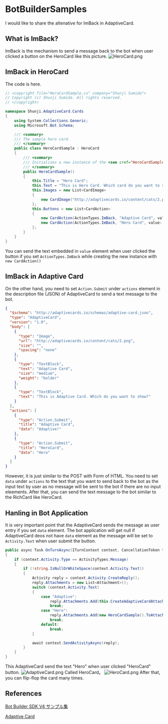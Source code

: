 # BotBuilderSamples
I would like to share the altenative for ImBack in AdaptiveCard.

## What is ImBack?
ImBack is the mechanism to send a message back to the bot when user clicked a button on the HeroCard like this picture.
![HeroCard.png](https://qiita-image-store.s3.amazonaws.com/0/245269/55be9e8e-fecc-3a17-d8a3-999080578399.png)

## ImBack in HeroCard
The code is here.

```C#:HeroCardSample.cs
// <copyright file="HeroCardSample.cs" company="Shunji Sumida">
// Copyright (c) Shunji Sumida. All rights reserved.
// </copyright>

namespace Shunji.AdaptiveCard.Cards
{
	using System.Collections.Generic;
	using Microsoft.Bot.Schema;

	/// <summary>
	/// The sample hero card.
	/// </summary>
	public class HeroCardSample : HeroCard
	{
		/// <summary>
		/// Initializes a new instance of the <see cref="HeroCardSample"/> class.
		/// </summary>
		public HeroCardSample()
		{
			this.Title = "Hero Card";
			this.Text = "This is Hero Card. Which card do you want to show?";
			this.Images = new List<CardImage>
            {
				new CardImage("http://adaptivecards.io/content/cats/2.png"),
			};
			this.Buttons = new List<CardAction>
            {
				new CardAction(ActionTypes.ImBack, "Adaptive Card", value: "Adaptive"),
				new CardAction(ActionTypes.ImBack, "Hero Card", value: "Hero"),
			};
		}
	}
}
```

You can send the text embedded in ``value`` element when user clicked the button if you set ``ActionTypes.ImBack`` while creating the new instance with ``new CardAction()``

## ImBack in Adaptive Card
On the other hand, you need to set ``Action.Submit`` under ``actions`` element in the description file (JSON) of AdaptiveCard to send a text message to the bot.

```son:AdaptiveCardSample.json
{
  "$schema": "http://adaptivecards.io/schemas/adaptive-card.json",
  "type": "AdaptiveCard",
  "version": "1.0",
  "body": [
    {
      "type": "Image",
      "url": "http://adaptivecards.io/content/cats/2.png",
      "size": "",
      "spacing": "none"
    },
    {
      "type": "TextBlock",
      "text": "Adaptive Card",
      "size": "medium",
      "weight": "bolder"
    },
    {
      "type": "TextBlock",
      "text": "This is Adaptive Card. Which do you want to show?"
    }
  ],
  "actions": [
    {
      "type": "Action.Submit",
      "title": "Adaptive Card",
      "data": "Adaptive!"
    },
    {
      "type": "Action.Submit",
      "title": "HeroCard",
      "data": "Hero"
    }
  ]
}
```

However, it is just similar to the POST with Form of HTML. You need to set ``data`` under ``actions`` to the text that you want to send back to the bot as the input text by user as no message will be sent to the bot if there are no input eleements. After that, you can send the text message to the bot similar to the RichCard like HeroCard.

## Hanling in Bot Application
It is very important point that the AdaptiveCard sends the message as user entry if you set ``data`` element. The bot application will get null if AdaptiveCard deos not have ``data`` element as the message will be set to ```Activity.Text``` when user submit the button.

```C#:EchoWithCounterBot.cs
public async Task OnTurnAsync(ITurnContext context, CancellationToken token = default(CancellationToken))
{
	if (context.Activity.Type == ActivityTypes.Message)
	{
		if (!string.IsNullOrWhiteSpace(context.Activity.Text))
		{
			Activity reply = context.Activity.CreateReply();
			reply.Attachments = new List<Attachment>();
			switch (context.Activity.Text)
			{
				case "Adaptive":
					reply.Attachments.Add(this.CreateAdaptiveCardAttachment());
					break;
				case "Hero":
					reply.Attachments.Add(new HeroCardSample().ToAttachment());
					break;
				default:
					break;
			}

			await context.SendActivityAsync(reply);
		}
	}
}
```

This AdaptiveCard send the text "Hero" when user clicked "HeroCard" button.
![AdaptiveCard.png](https://qiita-image-store.s3.amazonaws.com/0/245269/48786d93-a924-e311-f826-9f1e5e887aa6.png)
Called HeroCard。
![HeroCard.png](https://qiita-image-store.s3.amazonaws.com/0/245269/b916651b-4597-d7dc-5021-7b9d8c3dc88e.png)
After that, you can flip-flop the card many times.

## References
[Bot Builder SDK V4 サンプル集](https://github.com/Microsoft/BotBuilder-Samples/tree/master/samples/csharp_dotnetcore)

[Adaptive Card](http://adaptivecards.io/)




